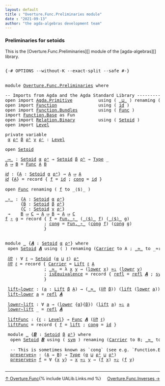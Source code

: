 ```yaml
---
layout: default
title : "Overture.Func.Preliminaries module"
date : "2021-09-13"
author: "the agda-algebras development team"
---
```


### <a id="preliminaries-for-setoids">Preliminaries for setoids</a>

This is the [Overture.Func.Preliminaries][] module of the [agda-algebras][] library.

<pre class="Agda">

<a id="305" class="Symbol">{-#</a> <a id="309" class="Keyword">OPTIONS</a> <a id="317" class="Pragma">--without-K</a> <a id="329" class="Pragma">--exact-split</a> <a id="343" class="Pragma">--safe</a> <a id="350" class="Symbol">#-}</a>


<a id="356" class="Keyword">module</a> <a id="363" href="Overture.Func.Preliminaries.html" class="Module">Overture.Func.Preliminaries</a> <a id="391" class="Keyword">where</a>

<a id="398" class="Comment">-- Imports from Agda and the Agda Standard Library -----------------------</a>
<a id="473" class="Keyword">open</a> <a id="478" class="Keyword">import</a> <a id="485" href="Agda.Primitive.html" class="Module">Agda.Primitive</a>          <a id="509" class="Keyword">using</a> <a id="515" class="Symbol">(</a> <a id="517" href="Agda.Primitive.html#810" class="Primitive Operator">_⊔_</a> <a id="521" class="Symbol">)</a> <a id="523" class="Keyword">renaming</a> <a id="532" class="Symbol">(</a> <a id="534" href="Agda.Primitive.html#326" class="Primitive">Set</a> <a id="538" class="Symbol">to</a> <a id="541" class="Primitive">Type</a> <a id="546" class="Symbol">)</a>
<a id="548" class="Keyword">open</a> <a id="553" class="Keyword">import</a> <a id="560" href="Function.html" class="Module">Function</a>                <a id="584" class="Keyword">using</a> <a id="590" class="Symbol">(</a> <a id="592" href="Function.Base.html#615" class="Function">id</a> <a id="595" class="Symbol">)</a>
<a id="597" class="Keyword">open</a> <a id="602" class="Keyword">import</a> <a id="609" href="Function.Bundles.html" class="Module">Function.Bundles</a>        <a id="633" class="Keyword">using</a> <a id="639" class="Symbol">(</a> <a id="641" href="Function.Bundles.html#1868" class="Record">Func</a> <a id="646" class="Symbol">)</a>
<a id="648" class="Keyword">import</a> <a id="655" href="Function.Base.html" class="Module">Function.Base</a> <a id="669" class="Symbol">as</a> <a id="672" class="Module">Fun</a>
<a id="676" class="Keyword">open</a> <a id="681" class="Keyword">import</a> <a id="688" href="Relation.Binary.html" class="Module">Relation.Binary</a>         <a id="712" class="Keyword">using</a> <a id="718" class="Symbol">(</a> <a id="720" href="Relation.Binary.Bundles.html#1009" class="Record">Setoid</a> <a id="727" class="Symbol">)</a>
<a id="729" class="Keyword">open</a> <a id="734" class="Keyword">import</a> <a id="741" href="Level.html" class="Module">Level</a>

<a id="748" class="Keyword">private</a> <a id="756" class="Keyword">variable</a>
 <a id="766" href="Overture.Func.Preliminaries.html#766" class="Generalizable">α</a> <a id="768" href="Overture.Func.Preliminaries.html#768" class="Generalizable">ρᵃ</a> <a id="771" href="Overture.Func.Preliminaries.html#771" class="Generalizable">β</a> <a id="773" href="Overture.Func.Preliminaries.html#773" class="Generalizable">ρᵇ</a> <a id="776" href="Overture.Func.Preliminaries.html#776" class="Generalizable">γ</a> <a id="778" href="Overture.Func.Preliminaries.html#778" class="Generalizable">ρᶜ</a> <a id="781" class="Symbol">:</a> <a id="783" href="Agda.Primitive.html#597" class="Postulate">Level</a>

<a id="790" class="Keyword">open</a> <a id="795" href="Relation.Binary.Bundles.html#1009" class="Module">Setoid</a>

<a id="_⟶_"></a><a id="803" href="Overture.Func.Preliminaries.html#803" class="Function Operator">_⟶_</a> <a id="807" class="Symbol">:</a> <a id="809" href="Relation.Binary.Bundles.html#1009" class="Record">Setoid</a> <a id="816" href="Overture.Func.Preliminaries.html#766" class="Generalizable">α</a> <a id="818" href="Overture.Func.Preliminaries.html#768" class="Generalizable">ρᵃ</a> <a id="821" class="Symbol">→</a> <a id="823" href="Relation.Binary.Bundles.html#1009" class="Record">Setoid</a> <a id="830" href="Overture.Func.Preliminaries.html#771" class="Generalizable">β</a> <a id="832" href="Overture.Func.Preliminaries.html#773" class="Generalizable">ρᵇ</a> <a id="835" class="Symbol">→</a> <a id="837" href="Overture.Func.Preliminaries.html#541" class="Primitive">Type</a> <a id="842" class="Symbol">_</a>
<a id="844" href="Overture.Func.Preliminaries.html#844" class="Bound">A</a> <a id="846" href="Overture.Func.Preliminaries.html#803" class="Function Operator">⟶</a> <a id="848" href="Overture.Func.Preliminaries.html#848" class="Bound">B</a> <a id="850" class="Symbol">=</a> <a id="852" href="Function.Bundles.html#1868" class="Record">Func</a> <a id="857" href="Overture.Func.Preliminaries.html#844" class="Bound">A</a> <a id="859" href="Overture.Func.Preliminaries.html#848" class="Bound">B</a>

<a id="𝑖𝑑"></a><a id="862" href="Overture.Func.Preliminaries.html#862" class="Function">𝑖𝑑</a> <a id="865" class="Symbol">:</a> <a id="867" class="Symbol">{</a><a id="868" href="Overture.Func.Preliminaries.html#868" class="Bound">A</a> <a id="870" class="Symbol">:</a> <a id="872" href="Relation.Binary.Bundles.html#1009" class="Record">Setoid</a> <a id="879" href="Overture.Func.Preliminaries.html#766" class="Generalizable">α</a> <a id="881" href="Overture.Func.Preliminaries.html#768" class="Generalizable">ρᵃ</a><a id="883" class="Symbol">}</a> <a id="885" class="Symbol">→</a> <a id="887" href="Overture.Func.Preliminaries.html#868" class="Bound">A</a> <a id="889" href="Overture.Func.Preliminaries.html#803" class="Function Operator">⟶</a> <a id="891" href="Overture.Func.Preliminaries.html#868" class="Bound">A</a>
<a id="893" href="Overture.Func.Preliminaries.html#862" class="Function">𝑖𝑑</a> <a id="896" class="Symbol">{</a><a id="897" href="Overture.Func.Preliminaries.html#897" class="Bound">A</a><a id="898" class="Symbol">}</a> <a id="900" class="Symbol">=</a> <a id="902" class="Keyword">record</a> <a id="909" class="Symbol">{</a> <a id="911" href="Function.Bundles.html#1919" class="Field">f</a> <a id="913" class="Symbol">=</a> <a id="915" href="Function.Base.html#615" class="Function">id</a> <a id="918" class="Symbol">;</a> <a id="920" href="Function.Bundles.html#1938" class="Field">cong</a> <a id="925" class="Symbol">=</a> <a id="927" href="Function.Base.html#615" class="Function">id</a> <a id="930" class="Symbol">}</a>

<a id="933" class="Keyword">open</a> <a id="938" href="Function.Bundles.html#1868" class="Module">Func</a> <a id="943" class="Keyword">renaming</a> <a id="952" class="Symbol">(</a> <a id="954" href="Function.Bundles.html#1919" class="Field">f</a> <a id="956" class="Symbol">to</a> <a id="959" class="Field">_⟨$⟩_</a> <a id="965" class="Symbol">)</a>

<a id="_∘_"></a><a id="968" href="Overture.Func.Preliminaries.html#968" class="Function Operator">_∘_</a> <a id="972" class="Symbol">:</a> <a id="974" class="Symbol">{</a><a id="975" href="Overture.Func.Preliminaries.html#975" class="Bound">A</a> <a id="977" class="Symbol">:</a> <a id="979" href="Relation.Binary.Bundles.html#1009" class="Record">Setoid</a> <a id="986" href="Overture.Func.Preliminaries.html#766" class="Generalizable">α</a> <a id="988" href="Overture.Func.Preliminaries.html#768" class="Generalizable">ρᵃ</a><a id="990" class="Symbol">}</a>
      <a id="998" class="Symbol">{</a><a id="999" href="Overture.Func.Preliminaries.html#999" class="Bound">B</a> <a id="1001" class="Symbol">:</a> <a id="1003" href="Relation.Binary.Bundles.html#1009" class="Record">Setoid</a> <a id="1010" href="Overture.Func.Preliminaries.html#771" class="Generalizable">β</a> <a id="1012" href="Overture.Func.Preliminaries.html#773" class="Generalizable">ρᵇ</a><a id="1014" class="Symbol">}</a>
      <a id="1022" class="Symbol">{</a><a id="1023" href="Overture.Func.Preliminaries.html#1023" class="Bound">C</a> <a id="1025" class="Symbol">:</a> <a id="1027" href="Relation.Binary.Bundles.html#1009" class="Record">Setoid</a> <a id="1034" href="Overture.Func.Preliminaries.html#776" class="Generalizable">γ</a> <a id="1036" href="Overture.Func.Preliminaries.html#778" class="Generalizable">ρᶜ</a><a id="1038" class="Symbol">}</a>
 <a id="1041" class="Symbol">→</a>    <a id="1046" href="Overture.Func.Preliminaries.html#999" class="Bound">B</a> <a id="1048" href="Overture.Func.Preliminaries.html#803" class="Function Operator">⟶</a> <a id="1050" href="Overture.Func.Preliminaries.html#1023" class="Bound">C</a> <a id="1052" class="Symbol">→</a> <a id="1054" href="Overture.Func.Preliminaries.html#975" class="Bound">A</a> <a id="1056" href="Overture.Func.Preliminaries.html#803" class="Function Operator">⟶</a> <a id="1058" href="Overture.Func.Preliminaries.html#999" class="Bound">B</a> <a id="1060" class="Symbol">→</a> <a id="1062" href="Overture.Func.Preliminaries.html#975" class="Bound">A</a> <a id="1064" href="Overture.Func.Preliminaries.html#803" class="Function Operator">⟶</a> <a id="1066" href="Overture.Func.Preliminaries.html#1023" class="Bound">C</a>
<a id="1068" href="Overture.Func.Preliminaries.html#1068" class="Bound">f</a> <a id="1070" href="Overture.Func.Preliminaries.html#968" class="Function Operator">∘</a> <a id="1072" href="Overture.Func.Preliminaries.html#1072" class="Bound">g</a> <a id="1074" class="Symbol">=</a> <a id="1076" class="Keyword">record</a> <a id="1083" class="Symbol">{</a> <a id="1085" href="Function.Bundles.html#1919" class="Field">f</a> <a id="1087" class="Symbol">=</a> <a id="1089" href="Function.Base.html#1031" class="Function Operator">Fun._∘_</a> <a id="1097" class="Symbol">(</a><a id="1098" href="Overture.Func.Preliminaries.html#959" class="Field Operator">_⟨$⟩_</a> <a id="1104" href="Overture.Func.Preliminaries.html#1068" class="Bound">f</a><a id="1105" class="Symbol">)</a> <a id="1107" class="Symbol">(</a><a id="1108" href="Overture.Func.Preliminaries.html#959" class="Field Operator">_⟨$⟩_</a> <a id="1114" href="Overture.Func.Preliminaries.html#1072" class="Bound">g</a><a id="1115" class="Symbol">)</a>
               <a id="1132" class="Symbol">;</a> <a id="1134" href="Function.Bundles.html#1938" class="Field">cong</a> <a id="1139" class="Symbol">=</a> <a id="1141" href="Function.Base.html#1031" class="Function Operator">Fun._∘_</a> <a id="1149" class="Symbol">(</a><a id="1150" href="Function.Bundles.html#1938" class="Field">cong</a> <a id="1155" href="Overture.Func.Preliminaries.html#1068" class="Bound">f</a><a id="1156" class="Symbol">)</a> <a id="1158" class="Symbol">(</a><a id="1159" href="Function.Bundles.html#1938" class="Field">cong</a> <a id="1164" href="Overture.Func.Preliminaries.html#1072" class="Bound">g</a><a id="1165" class="Symbol">)</a>
               <a id="1182" class="Symbol">}</a>


<a id="1186" class="Keyword">module</a> <a id="1193" href="Overture.Func.Preliminaries.html#1193" class="Module">_</a> <a id="1195" class="Symbol">{</a><a id="1196" href="Overture.Func.Preliminaries.html#1196" class="Bound">𝑨</a> <a id="1198" class="Symbol">:</a> <a id="1200" href="Relation.Binary.Bundles.html#1009" class="Record">Setoid</a> <a id="1207" href="Overture.Func.Preliminaries.html#766" class="Generalizable">α</a> <a id="1209" href="Overture.Func.Preliminaries.html#768" class="Generalizable">ρᵃ</a><a id="1211" class="Symbol">}</a> <a id="1213" class="Keyword">where</a>
 <a id="1220" class="Keyword">open</a> <a id="1225" href="Relation.Binary.Bundles.html#1009" class="Module">Setoid</a> <a id="1232" href="Overture.Func.Preliminaries.html#1196" class="Bound">𝑨</a> <a id="1234" class="Keyword">using</a> <a id="1240" class="Symbol">(</a> <a id="1242" class="Symbol">)</a> <a id="1244" class="Keyword">renaming</a> <a id="1253" class="Symbol">(</a><a id="1254" href="Relation.Binary.Bundles.html#1072" class="Field">Carrier</a> <a id="1262" class="Symbol">to</a> <a id="1265" class="Field">A</a> <a id="1267" class="Symbol">;</a> <a id="1269" href="Relation.Binary.Bundles.html#1098" class="Field Operator">_≈_</a> <a id="1273" class="Symbol">to</a> <a id="1276" class="Field Operator">_≈₁_</a> <a id="1281" class="Symbol">)</a>

 <a id="1285" href="Overture.Func.Preliminaries.html#1285" class="Function">𝑙𝑖𝑓𝑡</a> <a id="1290" class="Symbol">:</a> <a id="1292" class="Symbol">∀</a> <a id="1294" href="Overture.Func.Preliminaries.html#1294" class="Bound">ℓ</a> <a id="1296" class="Symbol">→</a> <a id="1298" href="Relation.Binary.Bundles.html#1009" class="Record">Setoid</a> <a id="1305" class="Symbol">(</a><a id="1306" href="Overture.Func.Preliminaries.html#1207" class="Bound">α</a> <a id="1308" href="Agda.Primitive.html#810" class="Primitive Operator">⊔</a> <a id="1310" href="Overture.Func.Preliminaries.html#1294" class="Bound">ℓ</a><a id="1311" class="Symbol">)</a> <a id="1313" href="Overture.Func.Preliminaries.html#1209" class="Bound">ρᵃ</a>
 <a id="1317" href="Overture.Func.Preliminaries.html#1285" class="Function">𝑙𝑖𝑓𝑡</a> <a id="1322" href="Overture.Func.Preliminaries.html#1322" class="Bound">ℓ</a> <a id="1324" class="Symbol">=</a> <a id="1326" class="Keyword">record</a> <a id="1333" class="Symbol">{</a> <a id="1335" href="Relation.Binary.Bundles.html#1072" class="Field">Carrier</a> <a id="1343" class="Symbol">=</a> <a id="1345" href="Level.html#400" class="Record">Lift</a> <a id="1350" href="Overture.Func.Preliminaries.html#1322" class="Bound">ℓ</a> <a id="1352" href="Overture.Func.Preliminaries.html#1265" class="Field">A</a>
               <a id="1369" class="Symbol">;</a> <a id="1371" href="Relation.Binary.Bundles.html#1098" class="Field Operator">_≈_</a> <a id="1375" class="Symbol">=</a> <a id="1377" class="Symbol">λ</a> <a id="1379" href="Overture.Func.Preliminaries.html#1379" class="Bound">x</a> <a id="1381" href="Overture.Func.Preliminaries.html#1381" class="Bound">y</a> <a id="1383" class="Symbol">→</a> <a id="1385" class="Symbol">(</a><a id="1386" href="Level.html#470" class="Field">lower</a> <a id="1392" href="Overture.Func.Preliminaries.html#1379" class="Bound">x</a><a id="1393" class="Symbol">)</a> <a id="1395" href="Overture.Func.Preliminaries.html#1276" class="Field Operator">≈₁</a> <a id="1398" class="Symbol">(</a><a id="1399" href="Level.html#470" class="Field">lower</a> <a id="1405" href="Overture.Func.Preliminaries.html#1381" class="Bound">y</a><a id="1406" class="Symbol">)</a>
               <a id="1423" class="Symbol">;</a> <a id="1425" href="Relation.Binary.Bundles.html#1132" class="Field">isEquivalence</a> <a id="1439" class="Symbol">=</a> <a id="1441" class="Keyword">record</a> <a id="1448" class="Symbol">{</a> <a id="1450" href="Relation.Binary.Structures.html#1568" class="Field">refl</a> <a id="1455" class="Symbol">=</a> <a id="1457" href="Relation.Binary.Structures.html#1568" class="Function">refl</a> <a id="1462" href="Overture.Func.Preliminaries.html#1196" class="Bound">𝑨</a> <a id="1464" class="Symbol">;</a> <a id="1466" href="Relation.Binary.Structures.html#1594" class="Field">sym</a> <a id="1470" class="Symbol">=</a> <a id="1472" href="Relation.Binary.Structures.html#1594" class="Function">sym</a> <a id="1476" href="Overture.Func.Preliminaries.html#1196" class="Bound">𝑨</a> <a id="1478" class="Symbol">;</a> <a id="1480" href="Relation.Binary.Structures.html#1620" class="Field">trans</a> <a id="1486" class="Symbol">=</a> <a id="1488" href="Relation.Binary.Structures.html#1620" class="Function">trans</a> <a id="1494" href="Overture.Func.Preliminaries.html#1196" class="Bound">𝑨</a> <a id="1496" class="Symbol">}</a>
               <a id="1513" class="Symbol">}</a>

 <a id="1517" href="Overture.Func.Preliminaries.html#1517" class="Function">lift∼lower</a> <a id="1528" class="Symbol">:</a> <a id="1530" class="Symbol">(</a><a id="1531" href="Overture.Func.Preliminaries.html#1531" class="Bound">a</a> <a id="1533" class="Symbol">:</a> <a id="1535" href="Level.html#400" class="Record">Lift</a> <a id="1540" href="Overture.Func.Preliminaries.html#771" class="Generalizable">β</a> <a id="1542" href="Overture.Func.Preliminaries.html#1265" class="Field">A</a><a id="1543" class="Symbol">)</a> <a id="1545" class="Symbol">→</a> <a id="1547" class="Symbol">(</a><a id="1548" href="Relation.Binary.Bundles.html#1098" class="Field Operator">_≈_</a> <a id="1552" class="Symbol">(</a><a id="1553" href="Overture.Func.Preliminaries.html#1285" class="Function">𝑙𝑖𝑓𝑡</a> <a id="1558" href="Overture.Func.Preliminaries.html#771" class="Generalizable">β</a><a id="1559" class="Symbol">))</a> <a id="1562" class="Symbol">(</a><a id="1563" href="Level.html#457" class="InductiveConstructor">lift</a> <a id="1568" class="Symbol">(</a><a id="1569" href="Level.html#470" class="Field">lower</a> <a id="1575" href="Overture.Func.Preliminaries.html#1531" class="Bound">a</a><a id="1576" class="Symbol">))</a> <a id="1579" href="Overture.Func.Preliminaries.html#1531" class="Bound">a</a>
 <a id="1582" href="Overture.Func.Preliminaries.html#1517" class="Function">lift∼lower</a> <a id="1593" href="Overture.Func.Preliminaries.html#1593" class="Bound">a</a> <a id="1595" class="Symbol">=</a> <a id="1597" href="Relation.Binary.Structures.html#1568" class="Function">refl</a> <a id="1602" href="Overture.Func.Preliminaries.html#1196" class="Bound">𝑨</a>

 <a id="1606" href="Overture.Func.Preliminaries.html#1606" class="Function">lower∼lift</a> <a id="1617" class="Symbol">:</a> <a id="1619" class="Symbol">∀</a> <a id="1621" href="Overture.Func.Preliminaries.html#1621" class="Bound">a</a> <a id="1623" class="Symbol">→</a> <a id="1625" class="Symbol">(</a><a id="1626" href="Level.html#470" class="Field">lower</a> <a id="1632" class="Symbol">{</a><a id="1633" href="Overture.Func.Preliminaries.html#1207" class="Bound">α</a><a id="1634" class="Symbol">}{</a><a id="1636" href="Overture.Func.Preliminaries.html#771" class="Generalizable">β</a><a id="1637" class="Symbol">})</a> <a id="1640" class="Symbol">(</a><a id="1641" href="Level.html#457" class="InductiveConstructor">lift</a> <a id="1646" href="Overture.Func.Preliminaries.html#1621" class="Bound">a</a><a id="1647" class="Symbol">)</a> <a id="1649" href="Overture.Func.Preliminaries.html#1276" class="Field Operator">≈₁</a> <a id="1652" href="Overture.Func.Preliminaries.html#1621" class="Bound">a</a>
 <a id="1655" href="Overture.Func.Preliminaries.html#1606" class="Function">lower∼lift</a> <a id="1666" class="Symbol">_</a> <a id="1668" class="Symbol">=</a> <a id="1670" href="Relation.Binary.Structures.html#1568" class="Function">refl</a> <a id="1675" href="Overture.Func.Preliminaries.html#1196" class="Bound">𝑨</a>

 <a id="1679" href="Overture.Func.Preliminaries.html#1679" class="Function">liftFunc</a> <a id="1688" class="Symbol">:</a> <a id="1690" class="Symbol">{</a><a id="1691" href="Overture.Func.Preliminaries.html#1691" class="Bound">ℓ</a> <a id="1693" class="Symbol">:</a> <a id="1695" href="Agda.Primitive.html#597" class="Postulate">Level</a><a id="1700" class="Symbol">}</a> <a id="1702" class="Symbol">→</a> <a id="1704" href="Function.Bundles.html#1868" class="Record">Func</a> <a id="1709" href="Overture.Func.Preliminaries.html#1196" class="Bound">𝑨</a> <a id="1711" class="Symbol">(</a><a id="1712" href="Overture.Func.Preliminaries.html#1285" class="Function">𝑙𝑖𝑓𝑡</a> <a id="1717" href="Overture.Func.Preliminaries.html#1691" class="Bound">ℓ</a><a id="1718" class="Symbol">)</a>
 <a id="1721" href="Overture.Func.Preliminaries.html#1679" class="Function">liftFunc</a> <a id="1730" class="Symbol">=</a> <a id="1732" class="Keyword">record</a> <a id="1739" class="Symbol">{</a> <a id="1741" href="Function.Bundles.html#1919" class="Field">f</a> <a id="1743" class="Symbol">=</a> <a id="1745" href="Level.html#457" class="InductiveConstructor">lift</a> <a id="1750" class="Symbol">;</a> <a id="1752" href="Function.Bundles.html#1938" class="Field">cong</a> <a id="1757" class="Symbol">=</a> <a id="1759" href="Function.Base.html#615" class="Function">id</a> <a id="1762" class="Symbol">}</a>

 <a id="1766" class="Keyword">module</a> <a id="1773" href="Overture.Func.Preliminaries.html#1773" class="Module">_</a> <a id="1775" class="Symbol">{</a><a id="1776" href="Overture.Func.Preliminaries.html#1776" class="Bound">𝑩</a> <a id="1778" class="Symbol">:</a> <a id="1780" href="Relation.Binary.Bundles.html#1009" class="Record">Setoid</a> <a id="1787" href="Overture.Func.Preliminaries.html#771" class="Generalizable">β</a> <a id="1789" href="Overture.Func.Preliminaries.html#773" class="Generalizable">ρᵇ</a><a id="1791" class="Symbol">}</a> <a id="1793" class="Keyword">where</a>
  <a id="1801" class="Keyword">open</a> <a id="1806" href="Relation.Binary.Bundles.html#1009" class="Module">Setoid</a> <a id="1813" href="Overture.Func.Preliminaries.html#1776" class="Bound">𝑩</a> <a id="1815" class="Keyword">using</a> <a id="1821" class="Symbol">(</a> <a id="1823" href="Relation.Binary.Structures.html#1594" class="Function">sym</a> <a id="1827" class="Symbol">)</a> <a id="1829" class="Keyword">renaming</a> <a id="1838" class="Symbol">(</a><a id="1839" href="Relation.Binary.Bundles.html#1072" class="Field">Carrier</a> <a id="1847" class="Symbol">to</a> <a id="1850" class="Field">B</a><a id="1851" class="Symbol">;</a> <a id="1853" href="Relation.Binary.Bundles.html#1098" class="Field Operator">_≈_</a> <a id="1857" class="Symbol">to</a> <a id="1860" class="Field Operator">_≈₂_</a><a id="1864" class="Symbol">)</a>

  <a id="1869" class="Comment">-- This is sometimes known as `cong` (see e.g. `Function.Equality` in the agda-stdlib)</a>
  <a id="1958" href="Overture.Func.Preliminaries.html#1958" class="Function">preserves≈</a> <a id="1969" class="Symbol">:</a> <a id="1971" class="Symbol">(</a><a id="1972" href="Overture.Func.Preliminaries.html#1265" class="Field">A</a> <a id="1974" class="Symbol">→</a> <a id="1976" href="Overture.Func.Preliminaries.html#1850" class="Field">B</a><a id="1977" class="Symbol">)</a> <a id="1979" class="Symbol">→</a> <a id="1981" href="Overture.Func.Preliminaries.html#541" class="Primitive">Type</a> <a id="1986" class="Symbol">(</a><a id="1987" href="Overture.Func.Preliminaries.html#1207" class="Bound">α</a> <a id="1989" href="Agda.Primitive.html#810" class="Primitive Operator">⊔</a> <a id="1991" href="Overture.Func.Preliminaries.html#1209" class="Bound">ρᵃ</a> <a id="1994" href="Agda.Primitive.html#810" class="Primitive Operator">⊔</a> <a id="1996" href="Overture.Func.Preliminaries.html#1789" class="Bound">ρᵇ</a><a id="1998" class="Symbol">)</a>
  <a id="2002" href="Overture.Func.Preliminaries.html#1958" class="Function">preserves≈</a> <a id="2013" href="Overture.Func.Preliminaries.html#2013" class="Bound">f</a> <a id="2015" class="Symbol">=</a> <a id="2017" class="Symbol">∀</a> <a id="2019" class="Symbol">{</a><a id="2020" href="Overture.Func.Preliminaries.html#2020" class="Bound">x</a> <a id="2022" href="Overture.Func.Preliminaries.html#2022" class="Bound">y</a><a id="2023" class="Symbol">}</a> <a id="2025" class="Symbol">→</a> <a id="2027" href="Overture.Func.Preliminaries.html#2020" class="Bound">x</a> <a id="2029" href="Overture.Func.Preliminaries.html#1276" class="Field Operator">≈₁</a> <a id="2032" href="Overture.Func.Preliminaries.html#2022" class="Bound">y</a> <a id="2034" class="Symbol">→</a> <a id="2036" class="Symbol">(</a><a id="2037" href="Overture.Func.Preliminaries.html#2013" class="Bound">f</a> <a id="2039" href="Overture.Func.Preliminaries.html#2020" class="Bound">x</a><a id="2040" class="Symbol">)</a> <a id="2042" href="Overture.Func.Preliminaries.html#1860" class="Field Operator">≈₂</a> <a id="2045" class="Symbol">(</a><a id="2046" href="Overture.Func.Preliminaries.html#2013" class="Bound">f</a> <a id="2048" href="Overture.Func.Preliminaries.html#2022" class="Bound">y</a><a id="2049" class="Symbol">)</a>

</pre>

--------------------------------------

<span style="float:left;">[↑ Overture.Func](Overture.Func.html)</span>
<span style="float:right;">[Overture.Func.Inverses →](Overture.Func.Inverses.html)</span>

{% include UALib.Links.md %}


